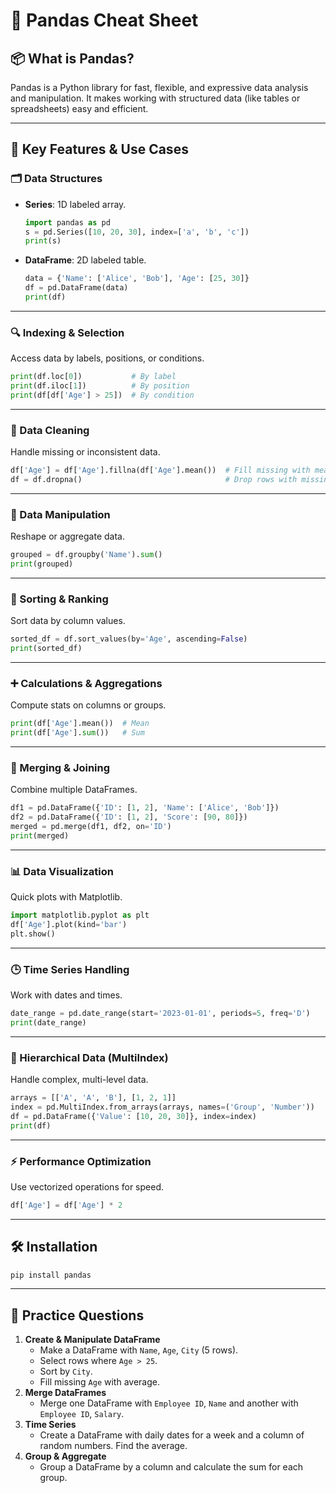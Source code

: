 # 🐼 Pandas Cheat Sheet

## 📦 What is Pandas?
Pandas is a Python library for fast, flexible, and expressive data analysis and manipulation. It makes working with structured data (like tables or spreadsheets) easy and efficient.

---

## 🚩 Key Features & Use Cases

### 🗂️ Data Structures
- **Series**: 1D labeled array.
    ```python
    import pandas as pd
    s = pd.Series([10, 20, 30], index=['a', 'b', 'c'])
    print(s)
    ```
- **DataFrame**: 2D labeled table.
    ```python
    data = {'Name': ['Alice', 'Bob'], 'Age': [25, 30]}
    df = pd.DataFrame(data)
    print(df)
    ```

---

### 🔍 Indexing & Selection
Access data by labels, positions, or conditions.
```python
print(df.loc[0])           # By label
print(df.iloc[1])          # By position
print(df[df['Age'] > 25])  # By condition
```

---

### 🧹 Data Cleaning
Handle missing or inconsistent data.
```python
df['Age'] = df['Age'].fillna(df['Age'].mean())  # Fill missing with mean
df = df.dropna()                                # Drop rows with missing
```

---

### 🔄 Data Manipulation
Reshape or aggregate data.
```python
grouped = df.groupby('Name').sum()
print(grouped)
```

---

### 🔢 Sorting & Ranking
Sort data by column values.
```python
sorted_df = df.sort_values(by='Age', ascending=False)
print(sorted_df)
```

---

### ➕ Calculations & Aggregations
Compute stats on columns or groups.
```python
print(df['Age'].mean())  # Mean
print(df['Age'].sum())   # Sum
```

---

### 🔗 Merging & Joining
Combine multiple DataFrames.
```python
df1 = pd.DataFrame({'ID': [1, 2], 'Name': ['Alice', 'Bob']})
df2 = pd.DataFrame({'ID': [1, 2], 'Score': [90, 80]})
merged = pd.merge(df1, df2, on='ID')
print(merged)
```

---

### 📊 Data Visualization
Quick plots with Matplotlib.
```python
import matplotlib.pyplot as plt
df['Age'].plot(kind='bar')
plt.show()
```

---

### 🕒 Time Series Handling
Work with dates and times.
```python
date_range = pd.date_range(start='2023-01-01', periods=5, freq='D')
print(date_range)
```

---

### 🏢 Hierarchical Data (MultiIndex)
Handle complex, multi-level data.
```python
arrays = [['A', 'A', 'B'], [1, 2, 1]]
index = pd.MultiIndex.from_arrays(arrays, names=('Group', 'Number'))
df = pd.DataFrame({'Value': [10, 20, 30]}, index=index)
print(df)
```

---

### ⚡ Performance Optimization
Use vectorized operations for speed.
```python
df['Age'] = df['Age'] * 2
```

---

## 🛠️ Installation
```bash
pip install pandas
```

---

## 📝 Practice Questions

1. **Create & Manipulate DataFrame**
   - Make a DataFrame with `Name`, `Age`, `City` (5 rows).
   - Select rows where `Age > 25`.
   - Sort by `City`.
   - Fill missing `Age` with average.
2. **Merge DataFrames**
   - Merge one DataFrame with `Employee ID`, `Name` and another with `Employee ID`, `Salary`.
3. **Time Series**
   - Create a DataFrame with daily dates for a week and a column of random numbers. Find the average.
4. **Group & Aggregate**
   - Group a DataFrame by a column and calculate the sum for each group.

